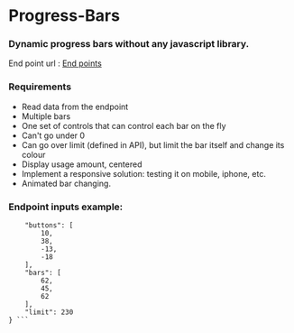 # Progress-Bars

### Dynamic progress bars without any javascript library.

End point url : [End points](http://pb-api.herokuapp.com/bars)

### Requirements

* Read data from the endpoint
* Multiple bars
* One set of controls that can control each bar on the fly
* Can't go under 0
* Can go over limit (defined in API), but limit the bar itself and change its colour
* Display usage amount, centered
* Implement a responsive solution: testing it on mobile, iphone, etc.
* Animated bar changing.

### Endpoint inputs example:
``` {
    "buttons": [
        10,
        38,
        -13,
        -18
    ],
    "bars": [
        62,
        45,
        62
    ],
    "limit": 230
} ```